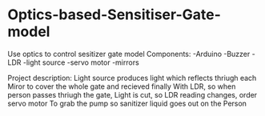 # Optics-based-Sensitiser-Gate-model
Use optics to control sesitizer gate model
Components:
-Arduino
-Buzzer
-LDR
-light source
-servo motor
-mirrors

Project description:
Light source produces light which reflects thriugh each
Miror to cover the whole gate and recieved finally 
With LDR, so when person passes thriugh the gate,
Light is cut, so LDR reading changes, order servo motor
To grab the pump so sanitizer liquid goes out on the 
Person
